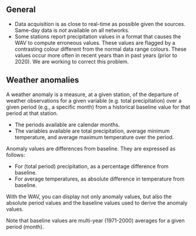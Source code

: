 ## General

- Data acquisition is as close to real-time as possible given the sources. Same-day data is _not_ available on all networks.
- Some stations report precipitation values in a format that causes the WAV to compute erroneous values. These values are flagged by a contrasting colour different from the normal data range colours. These values occur more often in recent years than in past years (prior to 2020). We are working to correct this problem.

## Weather anomalies

A weather anomaly is a measure, at a given station, of the departure of weather observations for a given variable (e.g. total precipitation) over a given period (e.g., a specific month) from a historical baseline value for that period at that station.

- The periods available are calendar months.
- The variables available are total precipitation, average minimum temperature, and average maximum temperature over the period.

Anomaly values are differences from baseline. They are expressed as follows:

- For (total period) precipitation, as a percentage difference from baseline.
- For average temperatures, as absolute difference in temperature from baseline.

With the WAV, you can display not only anomaly values, but also the absolute period values and the baseline values used to derive the anomaly values.

Note that baseline values are multi-year (1971-2000) averages for a given period (month).
